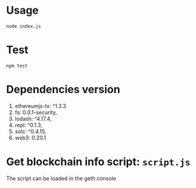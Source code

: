 # Usage 
`node index.js`

# Test
`npm test`

# Dependencies version
1. ethereumjs-tx: ^1.3.3
2. fs: 0.0.1-security,
3. lodash: ^4.17.4,
4. repl: ^0.1.3,
5. solc: ^0.4.15,
6. web3: 0.20.1

# Get blockchain info script: `script.js`
The script can be loaded in the geth console 
